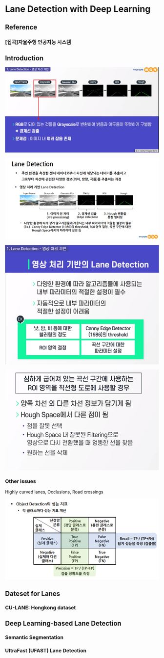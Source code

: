 # Lane Detection with Deep Learning

## Reference

### \[집콕\]자율주행 인공지능 시스템



## Introduction

![](../../.gitbook/assets/image%20%28336%29.png)

![](../../.gitbook/assets/image%20%28335%29.png)

![](../../.gitbook/assets/image%20%28337%29.png)

![](../../.gitbook/assets/image%20%28333%29.png)

### Other issues

Highly curved lanes, Occlusions, Road crossings

![](../../.gitbook/assets/image%20%28334%29.png)

## Dateset for Lanes

### CU-LANE: Hongkong dataset

## Deep Learning-based Lane Detection

### Semantic Segmentation

### UltraFast \(UFAST\) Lane Detection



## 

